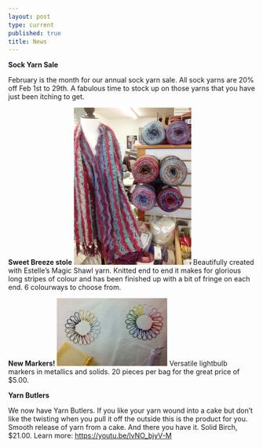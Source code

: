 ```yaml
---
layout: post
type: current
published: true
title: News
---
```

<strong>Sock Yarn Sale</strong>

February is the month for our annual sock yarn sale. All sock yarns are 20% off Feb 1st to 29th. A fabulous time to stock up on those yarns that you have just been itching to get.

<strong>Sweet Breeze stole</strong>
<img src="/img/stole.jpg" width="239" height="320" />
Beautifully created with Estelle’s Magic Shawl yarn. Knitted end to end it makes for glorious long stripes of colour and has been finished up with a bit of fringe on each end. 6 colourways to choose from.

<strong>New Markers!</strong>
<img src="/img/new_markers.jpg" width="225" height="138" />
Versatile lightbulb markers in metallics and solids. 20 pieces per bag for the great price of $5.00.

<strong>Yarn Butlers</strong>

We now have Yarn Butlers. If you like your yarn wound into a cake but don’t like the twisting when you pull it off the outside this is the product for you. Smooth release of yarn from a cake. And there you have it. Solid Birch, $21.00. Learn more: https://youtu.be/lvNO_bjyV-M

